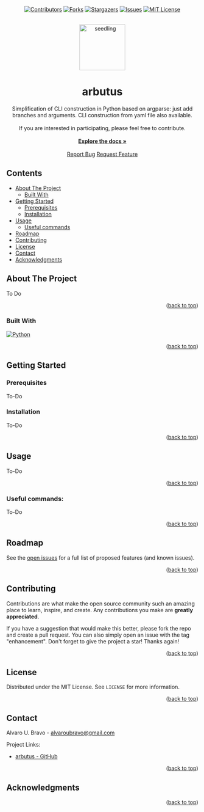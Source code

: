<a name="readme-top"></a>

<div align="center">

[![Contributors][contributors-shield]][contributors-url]
[![Forks][forks-shield]][forks-url]
[![Stargazers][stars-shield]][stars-url]
[![Issues][issues-shield]][issues-url]
[![MIT License][license-shield]][license-url]

</div>

<br />
<div align="center">
  <a href="https://github.com/aubravo/arbutus">
    <img src="docs/images/seeding.png" alt="seedling" width="120" height="120">
  </a>
<h1 align="center">arbutus</h1>
  <p align="center">
        Simplification of CLI construction in Python based on argparse: just add branches and arguments. CLI construction from yaml file also available.
    <br />
    <br />
        If you are interested in participating, please feel free to contribute.
    <br />
    <br />
    <a href="https://github.com/aubravo/arbutus"><strong>Explore the docs »</strong></a>
    <br />
    <br />
    <a href="https://github.com/aubravo/arbutus/issues">Report Bug</a>
    <a href="https://github.com/aubravo/arbutus/issues">Request Feature</a>
  </p>
</div>

## Contents
* [About The Project](#about-the-project)
  * [Built With](#built-with)
* [Getting Started](#getting-started)
  * [Prerequisites](#prerequisites)
  * [Installation](#installation)
* [Usage](#usage)
  * [Useful commands](#useful-commands)
* [Roadmap](#roadmap)
* [Contributing](#contributing)
* [License](#license)
* [Contact](#contact)
* [Acknowledgments](#acknowledgments)
<!-- TOC -->

## About The Project

To Do

<p align="right">(<a href="#readme-top">back to top</a>)</p>

### Built With

[![Python][Python.org]][Python-url]

<p align="right">(<a href="#readme-top">back to top</a>)</p>

## Getting Started

### Prerequisites

To-Do

### Installation 

To-Do

<p align="right">(<a href="#readme-top">back to top</a>)</p>

## Usage

To-Do

<p align="right">(<a href="#readme-top">back to top</a>)</p>

### Useful commands: ###

To-Do

<p align="right">(<a href="#readme-top">back to top</a>)</p>

## Roadmap

See the [open issues](https://github.com/aubravo/arbutus/issues) for a full list of proposed features (and known issues).

<p align="right">(<a href="#readme-top">back to top</a>)</p>

## Contributing

Contributions are what make the open source community such an amazing place to learn, inspire, and create. Any contributions you make are **greatly appreciated**.

If you have a suggestion that would make this better, please fork the repo and create a pull request. You can also simply open an issue with the tag "enhancement".
Don't forget to give the project a star! Thanks again!

<p align="right">(<a href="#readme-top">back to top</a>)</p>

## License

Distributed under the MIT License. See `LICENSE` for more information.

<p align="right">(<a href="#readme-top">back to top</a>)</p>

## Contact

Alvaro U. Bravo - [alvaroubravo@gmail.com](mailto:alvaroubravo@gmail.com)

Project Links:
* [arbutus - GitHub](https://github.com/aubravo/arbutus)

<p align="right">(<a href="#readme-top">back to top</a>)</p>

## Acknowledgments

<p align="right">(<a href="#readme-top">back to top</a>)</p>

<!-- MARKDOWN LINKS & IMAGES -->
[contributors-shield]: https://img.shields.io/github/contributors/aubravo/arbutus.svg?style=for-the-badge
[contributors-url]: https://github.com/aubravo/arbutus/graphs/contributors
[forks-shield]: https://img.shields.io/github/forks/aubravo/arbutus.svg?style=for-the-badge
[forks-url]: https://github.com/aubravo/arbutus/network/members
[stars-shield]: https://img.shields.io/github/stars/aubravo/arbutus.svg?style=for-the-badge
[stars-url]: https://github.com/aubravo/arbutus/stargazers
[issues-shield]: https://img.shields.io/github/issues/aubravo/arbutus.svg?style=for-the-badge
[issues-url]: https://github.com/aubravo/arbutus/issues
[license-shield]: https://img.shields.io/github/license/aubravo/arbutus.svg?style=for-the-badge
[license-url]: https://github.com/aubravo/arbutus/blob/master/LICENSE
[Python.org]: https://img.shields.io/badge/Python3-4B8BBE?style=for-the-badge&logo=Python&logoColor=FFD43B
[Python-url]: https://python.org
